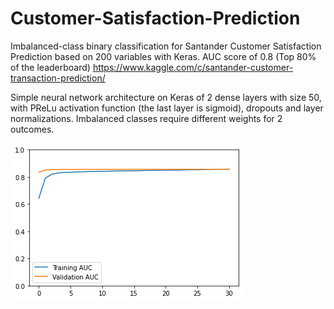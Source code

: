 # Customer-Satisfaction-Prediction
Imbalanced-class binary classification for Santander Customer Satisfaction Prediction based on 200 variables with Keras. AUC score of 0.8 (Top 80% of the leaderboard) https://www.kaggle.com/c/santander-customer-transaction-prediction/

Simple neural network architecture on Keras of 2 dense layers with size 50, with PReLu activation function (the last layer is sigmoid), dropouts and layer normalizations. 
Imbalanced classes require different weights for 2 outcomes.

![Test Image 1](https://github.com/fallintoplace/Customer-Satisfaction-Prediction/blob/master/uac_score_graph.png)

